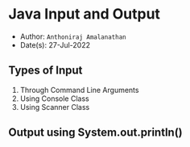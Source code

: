 # Java Input and Output
- Author: `Anthoniraj Amalanathan`
- Date(s): 27-Jul-2022

## Types of Input
1. Through Command Line Arguments
2. Using Console Class
3. Using Scanner Class

## Output using System.out.println()

